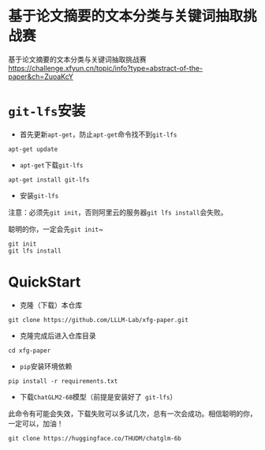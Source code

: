 # 基于论文摘要的文本分类与关键词抽取挑战赛
基于论文摘要的文本分类与关键词抽取挑战赛 https://challenge.xfyun.cn/topic/info?type=abstract-of-the-paper&ch=ZuoaKcY

# `git-lfs`安装

- 首先更新`apt-get`，防止`apt-get`命令找不到`git-lfs`

```
apt-get update
```

- `apt-get`下载`git-lfs`

```
apt-get install git-lfs
```

- 安装`git-lfs`

注意：必须先`git init`，否则阿里云的服务器`git lfs install`会失败。

聪明的你，一定会先`git init`~

```
git init
git lfs install
```

# QuickStart

- 克隆（下载）本仓库

```
git clone https://github.com/LLLM-Lab/xfg-paper.git
```

- 克隆完成后进入仓库目录

```
cd xfg-paper
```

- `pip`安装环境依赖

```
pip install -r requirements.txt
```

- 下载`ChatGLM2-6B`模型（前提是安装好了` git-lfs`）

此命令有可能会失效，下载失败可以多试几次，总有一次会成功。相信聪明的你，一定可以，加油！

```
git clone https://huggingface.co/THUDM/chatglm-6b
```

